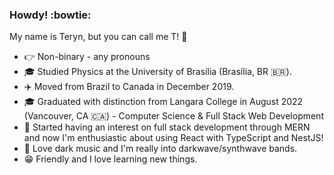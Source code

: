 ### Howdy! :bowtie:

My name is Teryn, but you can call me T! :space_invader:

- 👉 Non-binary - any pronouns
- 🎓 Studied Physics at the University of Brasília (Brasília, BR 🇧🇷).
- ✈️ Moved from Brazil to Canada in December 2019.
- 🎓 Graduated with distinction from Langara College in August 2022 (Vancouver, CA 🇨🇦) - Computer Science & Full Stack Web Development
- 🌱 Started having an interest on full stack development through MERN and now I'm enthusiastic about using React with TypeScript and NestJS!
- 🦇 Love dark music and I'm really into darkwave/synthwave bands.
- 😁 Friendly and I love learning new things.
